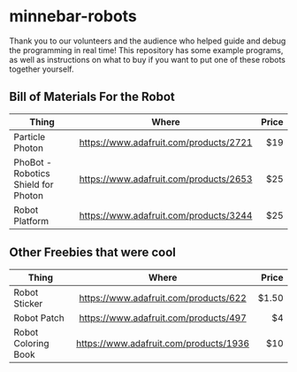 # minnebar-robots

Thank you to our volunteers and the audience who helped guide and debug the programming in real time!  This repository has some example programs, as well as instructions on what to buy if you want to put one of these robots together yourself.

Bill of Materials For the Robot
---

| Thing           | Where           | Price  |
| -------------   |:-------------:| -----:|
| Particle Photon | https://www.adafruit.com/products/2721 | $19 |
| PhoBot - Robotics Shield for Photon | https://www.adafruit.com/products/2653 | $25 |
| Robot Platform | https://www.adafruit.com/products/3244 | $25 |




Other Freebies that were cool
---

| Thing           | Where           | Price  |
| -------------   |:-------------:| -----:|
| Robot Sticker | https://www.adafruit.com/products/622 | $1.50 |
| Robot Patch | https://www.adafruit.com/products/497 | $4 |
| Robot Coloring Book | https://www.adafruit.com/products/1936 | $10 |




